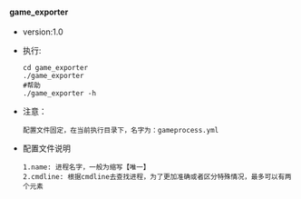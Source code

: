 #### game_exporter

- version:1.0

- 执行:

  ```shell
  cd game_exporter
  ./game_exporter
  #帮助
  ./game_exporter -h
  
  ```

- 注意：

  ```text
  配置文件固定，在当前执行目录下，名字为：gameprocess.yml
  ```

- 配置文件说明

  ```text
  1.name: 进程名字，一般为缩写【唯一】
  2.cmdline: 根据cmdline去查找进程，为了更加准确或者区分特殊情况，最多可以有两个元素
  ```

  